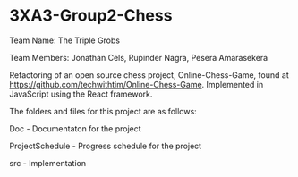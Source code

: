 # 3XA3-Group2-Chess

Team Name: The Triple Grobs

Team Members: Jonathan Cels, Rupinder Nagra, Pesera Amarasekera

Refactoring of an open source chess project, Online-Chess-Game, found at https://github.com/techwithtim/Online-Chess-Game. Implemented in JavaScript using the React framework.

The folders and files for this project are as follows:

Doc - Documentaton for the project

ProjectSchedule - Progress schedule for the project

src - Implementation